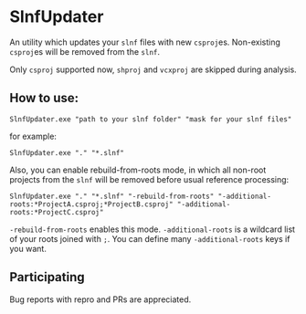 # SlnfUpdater

An utility which updates your `slnf` files with new `csproj`es. Non-existing `csproj`es will be removed from the `slnf`.

Only `csproj` supported now, `shproj` and `vcxproj` are skipped during analysis.

## How to use:

```
SlnfUpdater.exe "path to your slnf folder" "mask for your slnf files"
```

for example:

```
SlnfUpdater.exe "." "*.slnf"
```

Also, you can enable rebuild-from-roots mode, in which all non-root projects from the `slnf` will be removed before usual reference processing:

```
SlnfUpdater.exe "." "*.slnf" "-rebuild-from-roots" "-additional-roots:*ProjectA.csproj;*ProjectB.csproj" "-additional-roots:*ProjectC.csproj"
```

`-rebuild-from-roots` enables this mode. `-additional-roots` is a wildcard list of your roots joined with `;`. You can define many `-additional-roots` keys if you want.

## Participating

Bug reports with repro and PRs are appreciated.
